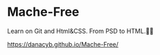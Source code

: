 # Mache-Free

Learn on Git and Html&CSS. 
From PSD to HTML.🤷‍♀️

 https://danacyb.github.io/Mache-Free/
